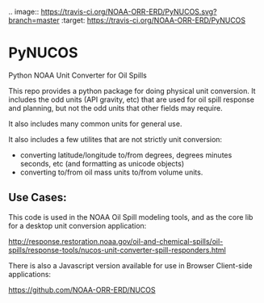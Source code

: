 .. image:: https://travis-ci.org/NOAA-ORR-ERD/PyNUCOS.svg?branch=master
    :target: https://travis-ci.org/NOAA-ORR-ERD/PyNUCOS

PyNUCOS
=======

Python NOAA Unit Converter for Oil Spills

This repo provides a python package for doing physical unit conversion. It includes the odd units (API gravity, etc) that are used for oil spill response and planning, but not the odd units that other fields may require.

It also includes many common units for general use.

It also includes a few utilites that are not strictly unit conversion:
  - converting latitude/longitude to/from degrees, degrees minutes seconds, etc (and formatting as unicode objects)
  - converting to/from oil mass units to/from volume units.

Use Cases:
-----------

This code is used in the NOAA Oil Spill modeling tools, and as the core lib for a desktop unit conversion application:

http://response.restoration.noaa.gov/oil-and-chemical-spills/oil-spills/response-tools/nucos-unit-converter-spill-responders.html

There is also a Javascript version available for use in Browser Client-side applications:

https://github.com/NOAA-ORR-ERD/NUCOS



